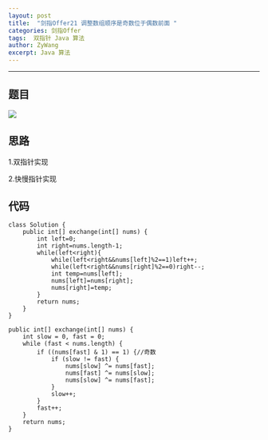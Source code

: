 ```yaml
---
layout: post
title:  "剑指Offer21 调整数组顺序是奇数位于偶数前面 "
categories: 剑指Offer
tags:  双指针 Java 算法
author: ZyWang
excerpt: Java 算法 
---
```


****
## 题目 ##

![](https://s1.ax1x.com/2020/08/04/aDrtK0.jpg)

## 思路 ##

1.双指针实现

2.快慢指针实现


## 代码 ##
	
	class Solution {
	    public int[] exchange(int[] nums) {
	        int left=0;
	        int right=nums.length-1;
	        while(left<right){
	            while(left<right&&nums[left]%2==1)left++;
	            while(left<right&&nums[right]%2==0)right--;
	            int temp=nums[left];
	            nums[left]=nums[right];
	            nums[right]=temp;
	        }
	        return nums;
	    }
	}

    public int[] exchange(int[] nums) {
        int slow = 0, fast = 0;
        while (fast < nums.length) {
            if ((nums[fast] & 1) == 1) {//奇数
                if (slow != fast) {
                    nums[slow] ^= nums[fast];
                    nums[fast] ^= nums[slow];
                    nums[slow] ^= nums[fast];
                }
                slow++;
            }
            fast++;
        }
        return nums;
    }
